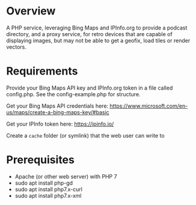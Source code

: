 # Overview

A PHP service, leveraging Bing Maps and IPInfo.org to provide a podcast directory, and a proxy service, for retro devices that are capable of displaying images, but may not be able to get a geofix, load tiles or render vectors.

# Requirements

Provide your Bing Maps API key and IPInfo.org token in a file called config.php. See the config-example.php for structure.

Get your Bing Maps API credentials here: https://www.microsoft.com/en-us/maps/create-a-bing-maps-key/#basic

Get your IPInfo token here: https://ipinfo.io/

Create a `cache` folder (or symlink) that the web user can write to

# Prerequisites

* Apache (or other web server) with PHP 7
* sudo apt install php-gd
* sudo apt install php7.x-curl
* sudo apt install php7.x-xml
